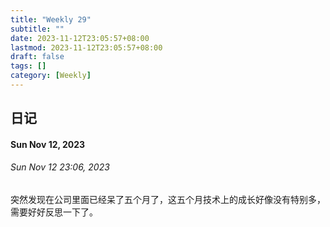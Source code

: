 ```yaml
---
title: "Weekly 29"
subtitle: ""
date: 2023-11-12T23:05:57+08:00
lastmod: 2023-11-12T23:05:57+08:00
draft: false
tags: []
category: [Weekly]
---
```


## 日记

#### Sun Nov 12, 2023

###### Sun Nov 12 23:06, 2023

突然发现在公司里面已经呆了五个月了，这五个月技术上的成长好像没有特别多，需要好好反思一下了。